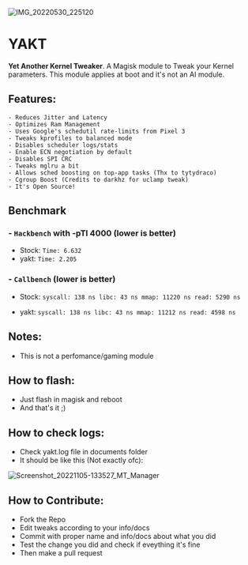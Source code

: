![IMG_20220530_225120](https://user-images.githubusercontent.com/67799176/171062389-24c1c096-f991-449f-b962-45f145b95355.jpg)
# YAKT
**Yet Another Kernel Tweaker**. A Magisk module to Tweak your Kernel parameters. This module applies at boot and it's not an AI module.

## Features:
```
- Reduces Jitter and Latency
- Optimizes Ram Management
- Uses Google's schedutil rate-limits from Pixel 3
- Tweaks kprofiles to balanced mode
- Disables scheduler logs/stats
- Enable ECN negotiation by default
- Disables SPI CRC
- Tweaks mglru a bit
- Allows sched boosting on top-app tasks (Thx to tytydraco)
- Cgroup Boost (Credits to darkhz for uclamp tweak)
- It's Open Source!
```
## Benchmark

### - `Hackbench` with -pTl 4000 (lower is better)

- Stock: `Time: 6.632`
- yakt: `Time: 2.205`

### - `Callbench` (lower is better)

- Stock:
`syscall: 138 ns
libc: 43 ns
mmap: 11220 ns
read: 5290 ns`

- yakt:
`syscall: 138 ns
libc: 43 ns
mmap: 11212 ns
read: 4598 ns`

## Notes:
- This is not a perfomance/gaming module

## How to flash:
- Just flash in magisk and reboot
- And that's it ;)

## How to check logs:
- Check yakt.log file in documents folder
- It should be like this (Not exactly ofc):

![Screenshot_20221105-133527_MT_Manager](https://user-images.githubusercontent.com/67799176/200122575-dc72aedb-3618-4172-8b81-27cbdc721247.png)

## How to Contribute:
- Fork the Repo
- Edit tweaks according to your info/docs
- Commit with proper name and info/docs about what you did
- Test the change you did and check if eveything it's fine
- Then make a pull request
